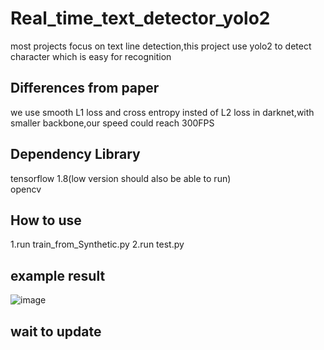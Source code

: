 # Real_time_text_detector_yolo2
most projects focus on text line detection,this project use yolo2 to detect character which is easy for recognition

## Differences from paper
we use smooth L1 loss  and cross entropy insted of L2 loss in darknet,with smaller backbone,our speed could reach 300FPS
## Dependency Library
tensorflow 1.8(low version should also be able to run)<br>
opencv<br>
## How to use
1.run train_from_Synthetic.py
2.run test.py

## example result
 ![image](https://github.com/wushilian/Real_time_text_detector_yolo2/raw/master/result/result.jpg)
 
## wait to update
